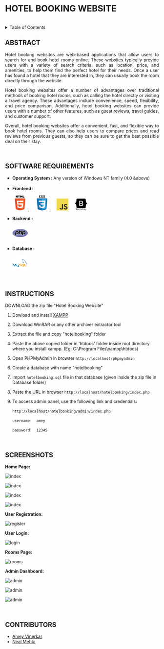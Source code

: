# HOTEL BOOKING WEBSITE
<br>
<details>
<summary>Table of Contents</summary>

- [Abstract](#abstract)
- [Software Requirements](#software-requirements)
- [Instructions](#instructions)
- [Screenshots](#screenshots)
- [Contributors](#contributors)

</details>

## ABSTRACT
<p align="justify">Hotel booking websites are web-based applications that allow users to search for and book hotel rooms online. These websites typically provide users with a variety of search criteria, such as location, price, and amenities, to help them find the perfect hotel for their needs. Once a user has found a hotel that they are interested in, they can usually book the room directly through the website.</p>

<p align="justify">Hotel booking websites offer a number of advantages over traditional methods of booking hotel rooms, such as calling the hotel directly or visiting a travel agency. These advantages include convenience, speed, flexibility, and price comparison. Additionally, hotel booking websites can provide users with a number of other features, such as guest reviews, travel guides, and customer support.</p>

<p align="justify">Overall, hotel booking websites offer a convenient, fast, and flexible way to book hotel rooms. They can also help users to compare prices and read reviews from previous guests, so they can be sure to get the best possible deal on their stay.</p>

<br>

## SOFTWARE REQUIREMENTS
<ul type="square">
  <li> <b> Operating System : </b> Any version of Windows NT family (4.0 &above) </li>
   &emsp;
  <li> <b> Frontend : </b>
       <p align="left"> 
          <a href="https://www.w3.org/html/" target="_blank" > 
            <img src="https://raw.githubusercontent.com/devicons/devicon/master/icons/html5/html5-original-wordmark.svg" alt="html5" width="50" height="50"/> 
          </a>    
         &emsp;
          <a href="https://www.w3schools.com/css/" target="_blank">
            <img src="https://raw.githubusercontent.com/devicons/devicon/master/icons/css3/css3-original-wordmark.svg" alt="css3" width="50" height="50"/> 
          </a> 
         &emsp;
         <a href="https://developer.mozilla.org/en-US/docs/Web/JavaScript" target="_blank"> 
           <img src="https://raw.githubusercontent.com/devicons/devicon/master/icons/javascript/javascript-original.svg" alt="javascript" width="40" height="40"/>
         </a>
         &emsp;
          <a href="https://getbootstrap.com" target="_blank"> 
            <img src="https://raw.githubusercontent.com/devicons/devicon/master/icons/bootstrap/bootstrap-plain-wordmark.svg" alt="bootstrap" width="40" height="40"/> 
          </a>
        </p> 
  </li>
 <li> <b> Backend : </b>
     <p align = "left">
        <a href="https://www.php.net" target="_blank"> 
          <img src="https://raw.githubusercontent.com/devicons/devicon/master/icons/php/php-original.svg" alt="php" width="50" height="50"/> 
       </a>
     </p>
   </li>

  <li> <b> Database : </b>
     <p align="left"> 
       <a href="https://www.mysql.com/" target="_blank">
         <img src="https://raw.githubusercontent.com/devicons/devicon/master/icons/mysql/mysql-original-wordmark.svg" alt="mysql" width="50" height="50"/> 
       </a> 
</p>
   </li>
  </ul>
  
  <br>
  
## INSTRUCTIONS

DOWNLOAD the zip file "Hotel Booking Website"

1. Dowload and install <a href="https://www.apachefriends.org/download.html">XAMPP</a>

2. Download WinRAR or any other archiver extractor tool

3. Extract the file and copy "hotelbooking" folder

4. Paste the above copied folder in 'htdocs' folder inside root directory where you install xampp. (Eg: C:\Program Files\xampp\htdocs)

5. Open PHPMyAdmin in browser `http://localhost/phpmyadmin`

6. Create a database with name "hotelbooking"

7. Import `hotelbooking.sql` file in that database (given inside the zip file in Database folder)

8. Paste the URL in browser `http://localhost/hotelbooking/index.php`

9. To access admin panel, use the following link and credentials:
    
   `http://localhost/hotelbooking/admin/index.php`

   `username:  amey`
   
   `password:  12345`
   
<br>

## SCREENSHOTS

<b> Home Page: </b>

![index](https://raw.githubusercontent.com/iAmey001/Hotel-Booking-Website/main/Screenshots/Screenshot%202023-06-29%20181018.png)

![index](https://raw.githubusercontent.com/iAmey001/Hotel-Booking-Website/main/Screenshots/Screenshot%202023-06-29%20181020.png)

![index](https://raw.githubusercontent.com/iAmey001/Hotel-Booking-Website/main/Screenshots/Screenshot%202023-06-29%20181205.png)

![index](https://raw.githubusercontent.com/iAmey001/Hotel-Booking-Website/main/Screenshots/Screenshot%202023-06-29%20181207.png)

<b> User Registration: </b>

![register](https://raw.githubusercontent.com/iAmey001/Hotel-Booking-Website/main/Screenshots/Screenshot%202023-06-29%20181326.png)

<b> User Login: </b>

![login](https://raw.githubusercontent.com/iAmey001/Hotel-Booking-Website/main/Screenshots/Screenshot%202023-06-29%20181337.png)

<b> Rooms Page: </b>

![rooms](https://raw.githubusercontent.com/iAmey001/Hotel-Booking-Website/main/Screenshots/Screenshot%202023-06-29%20181426.png)

<b> Admin Dashboard: </b>

![admin](https://raw.githubusercontent.com/iAmey001/Hotel-Booking-Website/main/Screenshots/Screenshot%202023-06-29%20181544.png)

![admin](https://raw.githubusercontent.com/iAmey001/Hotel-Booking-Website/main/Screenshots/Screenshot%202023-06-29%20181645.png)

![admin](https://raw.githubusercontent.com/iAmey001/Hotel-Booking-Website/main/Screenshots/Screenshot%202023-06-29%20181705.png)

<br>

## CONTRIBUTORS

<ul>
  <li> <a href="https://github.com/iAmey001"> Amey Vinerkar </a> </li>
  <li> <a href="https://github.com/NealMehtaa"> Neal Mehta </a> </li>
</ul>
